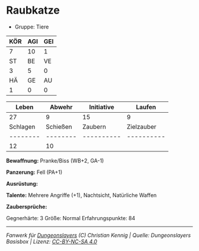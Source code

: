 # Raubkatze  
- Gruppe: Tiere  

| KÖR | AGI | GEI |  
| --- | --- | --- |  
| 7   | 10  | 1   |
| ST  | BE  | VE  |  
| 3   | 5   | 0   |
| HÄ  | GE  | AU  |  
| 1   | 0   | 0   |


| Leben    | Abwehr   | Initiative | Laufen     |
| -------- | -------- | ---------- | ---------- |
| 27       | 9        | 15         | 9          |
| Schlagen | Schießen | Zaubern    | Zielzauber |
| -------- | -------- | ---------- | ---------- |
| 12       | 10       |            |            |

**Bewaffnung:**
Pranke/Biss (WB+2, GA-1)

**Panzerung:**
Fell (PA+1)

**Ausrüstung:**


**Talente:**
Mehrere Angriffe (+1), Nachtsicht, Natürliche Waffen

**Zaubersprüche:**


Gegnerhärte: 3
Größe: Normal
Erfahrungspunkte: 84



___
*Fanwerk für [Dungeonslayers](https://www.dungeonslayers.net/) (C) Christian Kennig | Quelle: Dungeonslayers Basisbox | Lizenz: [CC-BY-NC-SA 4.0](https://creativecommons.org/licenses/by-nc-sa/4.0/deed.de)*